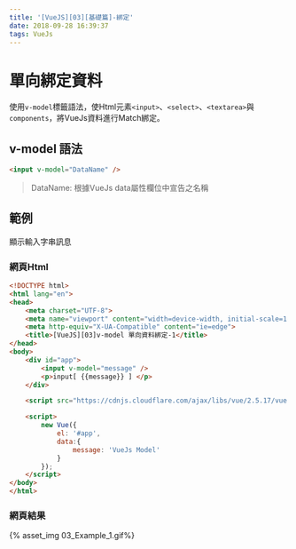 ```yaml
---
title: '[VueJS][03][基礎篇]-綁定'
date: 2018-09-28 16:39:37
tags: VueJs
---
```


# 單向綁定資料

使用`v-model`標籤語法，使Html元素`<input>`、`<select>`、`<textarea>`與`components`，將VueJs資料進行Match綁定。

## v-model 語法

~~~html
<input v-model="DataName" />
~~~

> DataName: 根據VueJs data屬性欄位中宣告之名稱 

<!--more-->

## 範例

顯示輸入字串訊息

### 網頁Html
~~~html
<!DOCTYPE html>
<html lang="en">
<head>
    <meta charset="UTF-8">
    <meta name="viewport" content="width=device-width, initial-scale=1.0">
    <meta http-equiv="X-UA-Compatible" content="ie=edge">
    <title>[VueJS][03]v-model 單向資料綁定-1</title>
</head>
<body>
    <div id="app">
        <input v-model="message" />
        <p>input[ {{message}} ] </p>
    </div>

    <script src="https://cdnjs.cloudflare.com/ajax/libs/vue/2.5.17/vue.js"></script>

    <script>
        new Vue({
            el: '#app',
            data:{
                message: 'VueJs Model'
            }
        });
    </script>
</body>
</html>
~~~

### 網頁結果
{% asset_img 03_Example_1.gif%}